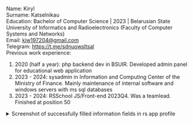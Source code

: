 Name: Kiryl  
Surname: Katselnikau  
Education: Bachelor of Computer Science | 2023 | Belarusian State University of Informatics and Radioelectronics (Faculty of Computer Systems and Networks)  
Email: kiw197204@gmail.com  
Telegram: https://t.me/sdnuowsltsal  
Previous work experience:  
1. 2020 (half a year): php backend dev in BSUIR. Developed admin panel for educational web application
2. 2023 - 2024: sysadmin in Information and Computing Center of the Ministry of Finance. Mainly maintenance of internal software and windows servers with ms sql databases
3. 2023 - 2024: RSSchool JS/Front-end 2023Q4. Was a teamlead. Finished at position 50
  
<details>
  <summary>Screenshot of successfully filled information fields in rs app profile</summary>
  
   ![image](https://github.com/user-attachments/assets/9917e66f-d49a-44fd-8971-2be6207a3588)

</details>
